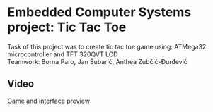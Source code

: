 
# Embedded Computer Systems project: Tic Tac Toe

 
 Task of this project was to create tic tac toe game using: ATMega32 microcontroller and TFT 320QVT LCD
 <br>
 Teamwork: Borna Paro, Jan Šubarić, Anthea Zubčić-Đurđević




## Video

[Game and interface preview](https://youtu.be/u97QuO-UT-k)
